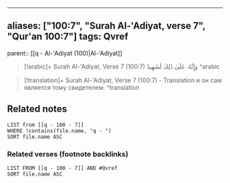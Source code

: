 
---
aliases: ["100:7", "Surah Al-'Adiyat, verse 7", "Qur'an 100:7"]
tags: Qvref
---

parent:: [[q - Al-'Adiyat (100)|Al-'Adiyat]]

> [!arabic]+ Surah Al-'Adiyat, Verse 7 (100:7)
> <span class="quran-arabic">وَإِنَّهُۥ عَلَىٰ ذَٰلِكَ لَشَهِيدٌ</span>
^arabic

> [!translation]+ Surah Al-'Adiyat, Verse 7 (100:7) - Translation
> и он сам является тому свидетелем.
^translation



## Related notes
```dataview
LIST from [[q - 100 - 7]]
WHERE !contains(file.name, "q - ")
SORT file.name ASC
```

### Related verses (footnote backlinks)
```dataview
LIST FROM [[q - 100 - 7]] AND #Qvref
SORT file.name ASC
```

